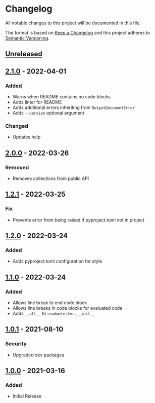 Changelog
=========
All notable changes to this project will be documented in this file.

The format is based on [Keep a Changelog](http://keepachangelog.com/en/1.0.0/)
and this project adheres to [Semantic Versioning](http://semver.org/spec/v2.0.0.html).

[Unreleased](https://github.com/jshwi/readmetester/compare/v2.1.0...HEAD)
------------------------------------------------------------------------

[2.1.0](https://github.com/jshwi/readmetester/releases/tag/v2.1.0) - 2022-04-01
------------------------------------------------------------------------
### Added
- Warns when README contains no code blocks
- Adds linter for README
- Adds additional errors inheriting from `OutputDocumentError`
- Adds `--version` optional argument

### Changed
- Updates help

[2.0.0](https://github.com/jshwi/readmetester/releases/tag/v2.0.0) - 2022-03-26
------------------------------------------------------------------------
### Removed
- Removes collections from public API

[1.2.1](https://github.com/jshwi/readmetester/releases/tag/v1.2.1) - 2022-03-25
------------------------------------------------------------------------
### Fix
- Prevents error from being raised if pyproject.toml not in project

[1.2.0](https://github.com/jshwi/readmetester/releases/tag/v1.2.0) - 2022-03-24
------------------------------------------------------------------------
### Added
- Adds pyproject.toml configuration for style

[1.1.0](https://github.com/jshwi/readmetester/releases/tag/v1.1.0) - 2022-03-24
------------------------------------------------------------------------
### Added
- Allows line break to end code block
- Allows line breaks in code blocks for evaluated code
- Adds `__all__` to `readmetester.__init__`

[1.0.1](https://github.com/jshwi/readmetester/releases/tag/v1.0.1) - 2021-08-10
------------------------------------------------------------------------
### Security
- Upgraded dev packages

[1.0.0](https://github.com/jshwi/readmetester/releases/tag/v1.0.0) - 2021-03-16
------------------------------------------------------------------------
### Added
- Initial Release
